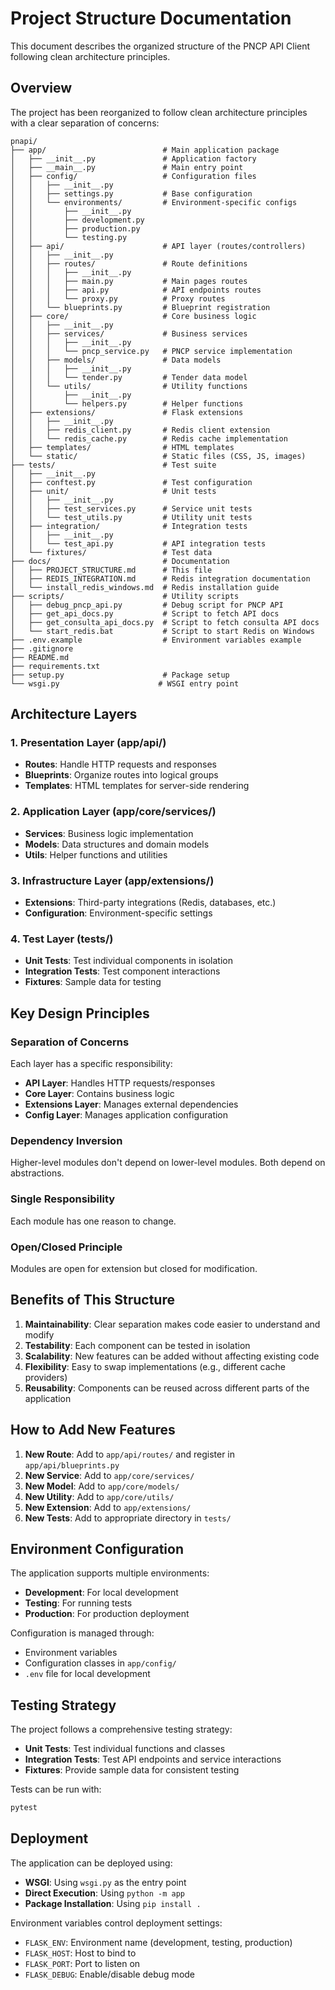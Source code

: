 # Project Structure Documentation

This document describes the organized structure of the PNCP API Client following clean architecture principles.

## Overview

The project has been reorganized to follow clean architecture principles with a clear separation of concerns:

```
pnapi/
├── app/                          # Main application package
│   ├── __init__.py               # Application factory
│   ├── __main__.py               # Main entry point
│   ├── config/                   # Configuration files
│   │   ├── __init__.py
│   │   ├── settings.py           # Base configuration
│   │   └── environments/         # Environment-specific configs
│   │       ├── __init__.py
│   │       ├── development.py
│   │       ├── production.py
│   │       └── testing.py
│   ├── api/                      # API layer (routes/controllers)
│   │   ├── __init__.py
│   │   ├── routes/               # Route definitions
│   │   │   ├── __init__.py
│   │   │   ├── main.py           # Main pages routes
│   │   │   ├── api.py            # API endpoints routes
│   │   │   └── proxy.py          # Proxy routes
│   │   └── blueprints.py         # Blueprint registration
│   ├── core/                     # Core business logic
│   │   ├── __init__.py
│   │   ├── services/             # Business services
│   │   │   ├── __init__.py
│   │   │   └── pncp_service.py   # PNCP service implementation
│   │   ├── models/               # Data models
│   │   │   ├── __init__.py
│   │   │   └── tender.py         # Tender data model
│   │   └── utils/                # Utility functions
│   │       ├── __init__.py
│   │       └── helpers.py        # Helper functions
│   ├── extensions/               # Flask extensions
│   │   ├── __init__.py
│   │   ├── redis_client.py       # Redis client extension
│   │   └── redis_cache.py        # Redis cache implementation
│   ├── templates/                # HTML templates
│   └── static/                   # Static files (CSS, JS, images)
├── tests/                        # Test suite
│   ├── __init__.py
│   ├── conftest.py               # Test configuration
│   ├── unit/                     # Unit tests
│   │   ├── __init__.py
│   │   ├── test_services.py      # Service unit tests
│   │   └── test_utils.py         # Utility unit tests
│   ├── integration/              # Integration tests
│   │   ├── __init__.py
│   │   └── test_api.py           # API integration tests
│   └── fixtures/                 # Test data
├── docs/                         # Documentation
│   ├── PROJECT_STRUCTURE.md      # This file
│   ├── REDIS_INTEGRATION.md      # Redis integration documentation
│   └── install_redis_windows.md  # Redis installation guide
├── scripts/                      # Utility scripts
│   ├── debug_pncp_api.py         # Debug script for PNCP API
│   ├── get_api_docs.py           # Script to fetch API docs
│   ├── get_consulta_api_docs.py  # Script to fetch consulta API docs
│   └── start_redis.bat           # Script to start Redis on Windows
├── .env.example                  # Environment variables example
├── .gitignore
├── README.md
├── requirements.txt
├── setup.py                      # Package setup
└── wsgi.py                      # WSGI entry point
```

## Architecture Layers

### 1. Presentation Layer (app/api/)
- **Routes**: Handle HTTP requests and responses
- **Blueprints**: Organize routes into logical groups
- **Templates**: HTML templates for server-side rendering

### 2. Application Layer (app/core/services/)
- **Services**: Business logic implementation
- **Models**: Data structures and domain models
- **Utils**: Helper functions and utilities

### 3. Infrastructure Layer (app/extensions/)
- **Extensions**: Third-party integrations (Redis, databases, etc.)
- **Configuration**: Environment-specific settings

### 4. Test Layer (tests/)
- **Unit Tests**: Test individual components in isolation
- **Integration Tests**: Test component interactions
- **Fixtures**: Sample data for testing

## Key Design Principles

### Separation of Concerns
Each layer has a specific responsibility:
- **API Layer**: Handles HTTP requests/responses
- **Core Layer**: Contains business logic
- **Extensions Layer**: Manages external dependencies
- **Config Layer**: Manages application configuration

### Dependency Inversion
Higher-level modules don't depend on lower-level modules. Both depend on abstractions.

### Single Responsibility
Each module has one reason to change.

### Open/Closed Principle
Modules are open for extension but closed for modification.

## Benefits of This Structure

1. **Maintainability**: Clear separation makes code easier to understand and modify
2. **Testability**: Each component can be tested in isolation
3. **Scalability**: New features can be added without affecting existing code
4. **Flexibility**: Easy to swap implementations (e.g., different cache providers)
5. **Reusability**: Components can be reused across different parts of the application

## How to Add New Features

1. **New Route**: Add to `app/api/routes/` and register in `app/api/blueprints.py`
2. **New Service**: Add to `app/core/services/`
3. **New Model**: Add to `app/core/models/`
4. **New Utility**: Add to `app/core/utils/`
5. **New Extension**: Add to `app/extensions/`
6. **New Tests**: Add to appropriate directory in `tests/`

## Environment Configuration

The application supports multiple environments:
- **Development**: For local development
- **Testing**: For running tests
- **Production**: For production deployment

Configuration is managed through:
- Environment variables
- Configuration classes in `app/config/`
- `.env` file for local development

## Testing Strategy

The project follows a comprehensive testing strategy:
- **Unit Tests**: Test individual functions and classes
- **Integration Tests**: Test API endpoints and service interactions
- **Fixtures**: Provide sample data for consistent testing

Tests can be run with:
```bash
pytest
```

## Deployment

The application can be deployed using:
- **WSGI**: Using `wsgi.py` as the entry point
- **Direct Execution**: Using `python -m app`
- **Package Installation**: Using `pip install .`

Environment variables control deployment settings:
- `FLASK_ENV`: Environment name (development, testing, production)
- `FLASK_HOST`: Host to bind to
- `FLASK_PORT`: Port to listen on
- `FLASK_DEBUG`: Enable/disable debug mode